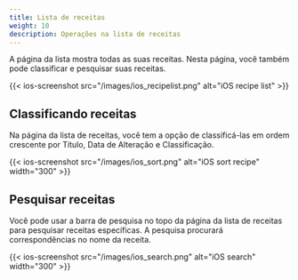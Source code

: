 ```yaml
---
title: Lista de receitas
weight: 10
description: Operações na lista de receitas
---
```


A página da lista mostra todas as suas receitas. Nesta página, você também pode classificar e pesquisar suas receitas.

{{< ios-screenshot src="/images/ios_recipelist.png" alt="iOS recipe list" >}}


## Classificando receitas
Na página da lista de receitas, você tem a opção de classificá-las em ordem crescente por Título, Data de Alteração e Classificação.

{{< ios-screenshot src="/images/ios_sort.png" alt="iOS sort recipe" width="300" >}}

## Pesquisar receitas
Você pode usar a barra de pesquisa no topo da página da lista de receitas para pesquisar receitas específicas. A pesquisa procurará correspondências no nome da receita.

{{< ios-screenshot src="/images/ios_search.png" alt="iOS search" width="300" >}}
